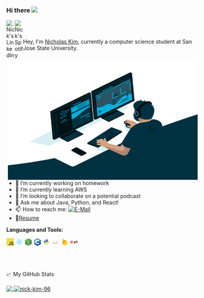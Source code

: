 ### Hi there <img src="https://media.giphy.com/media/hvRJCLFzcasrR4ia7z/giphy.gif" width="25px">
<a href="https://www.linkedin.com/in/kim-nick/">
  <img align="left" alt="Nick's LinkedIn" width="22px" src="https://raw.githubusercontent.com/peterthehan/peterthehan/master/assets/linkedin.svg" />
</a>
<a href="https://open.spotify.com/user/hoopla221">
  <img align="left" alt="Nick's Spotify" width="22px" src="https://raw.githubusercontent.com/peterthehan/peterthehan/master/assets/spotify.svg" />
</a>

<br />
<br />

Hey, I'm [Nicholas Kim](https://www.linkedin.com/in/kim-nick/), currently a computer science student at San Jose State University.

<img align="right" alt="GIF" src="https://github.com/nick-kim-96/nick-kim-96/blob/main/code.gif?raw=true" width="500" height="320" />

- 🔭 I’m currently working on homework
- 🌱 I’m currently learning AWS
- 👯 I’m looking to collaborate on a potential podcast
- 💬 Ask me about Java, Python, and React!
- 📫 How to reach me: [![E-Mail](https://img.shields.io/badge/email-reveal-2a8?style=flat-square&logo=gmail&logoColor=white)](https://mailhide.io/e/jtWlJHUA)
- 📝[Resume](https://docs.google.com/document/d/135ICR0uDjca1PL_dVqdKuZuUj6dmCqIAj7BK0zl7Th4/edit?usp=sharing)

**Languages and Tools:**  

<code><img height="20" src="https://raw.githubusercontent.com/github/explore/80688e429a7d4ef2fca1e82350fe8e3517d3494d/topics/javascript/javascript.png"></code>
<code><img height="20" src="https://raw.githubusercontent.com/github/explore/80688e429a7d4ef2fca1e82350fe8e3517d3494d/topics/react/react.png"></code>
<code><img height="20" src="https://raw.githubusercontent.com/github/explore/80688e429a7d4ef2fca1e82350fe8e3517d3494d/topics/nodejs/nodejs.png"></code>
<code><img height="20" src="https://raw.githubusercontent.com/github/explore/80688e429a7d4ef2fca1e82350fe8e3517d3494d/topics/cpp/cpp.png"></code>
<code><img height="20" src="https://raw.githubusercontent.com/github/explore/80688e429a7d4ef2fca1e82350fe8e3517d3494d/topics/python/python.png"></code>
<code><img height="20" src="https://raw.githubusercontent.com/github/explore/80688e429a7d4ef2fca1e82350fe8e3517d3494d/topics/mysql/mysql.png"></code>
<code><img height="20" src="https://raw.githubusercontent.com/github/explore/80688e429a7d4ef2fca1e82350fe8e3517d3494d/topics/firebase/firebase.png"></code>
<code><img height="20" src="https://raw.githubusercontent.com/github/explore/80688e429a7d4ef2fca1e82350fe8e3517d3494d/topics/git/git.png"></code>


<br />
<br />

📈 My GitHub Stats

<a href="https://github.com/nick-kim-96">
  <img align="center" src="https://github-readme-stats.vercel.app/api/top-langs/?username=nick-kim-96&hide=CMAKE,HTML&&theme=solarized-light" />
</a>

<a href="https://github.com/nick-kim-96"> 
  <img align="center" src="https://github-readme-stats.vercel.app/api?username=nick-kim-96&show_icons=true&theme=solarized-light" alt="nick-kim-96" />
</a>